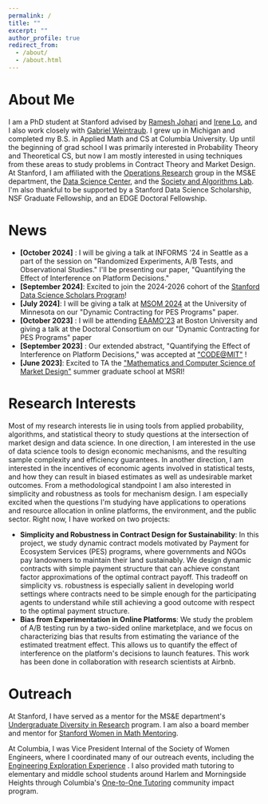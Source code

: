 ```yaml
---
permalink: /
title: ""
excerpt: ""
author_profile: true
redirect_from: 
  - /about/
  - /about.html
---
```


<!-- Google tag (gtag.js) -->
<script async src="https://www.googletagmanager.com/gtag/js?id=G-4RGB5WX9E4"></script>
<script>
  window.dataLayer = window.dataLayer || [];
  function gtag(){dataLayer.push(arguments);}
  gtag('js', new Date());

  gtag('config', 'G-4RGB5WX9E4');
</script>

# About Me

I am a PhD student at Stanford advised by [Ramesh Johari](https://web.stanford.edu/~rjohari/) and [Irene Lo](https://sites.google.com/view/irene-lo/home?authuser=0), and I also work closely with [Gabriel Weintraub](https://gsb-faculty.stanford.edu/gabriel-weintraub/). I grew up in Michigan and completed my B.S. in Applied Math and CS at Columbia University. Up until the beginning of grad school I was primarily interested in Probability Theory and Theoretical CS, but now I am mostly interested in using techniques from these areas to study problems in Contract Theory and Market Design. At Stanford, I am affiliated with the [Operations Research](https://or.stanford.edu/) group in the MS&E department, the [Data Science Center](https://datascience.stanford.edu/about/about-stanford-data-science), and the [Society and Algorithms Lab](https://web.stanford.edu/group/soal/). I'm also thankful to be supported by a Stanford Data Science Scholarship, NSF Graduate Fellowship, and an EDGE Doctoral Fellowship.

# News
- **[October 2024]** : I will be giving a talk at INFORMS '24 in Seattle as a part of the session on "Randomized Experiments, A/B Tests, and Observational Studies." I'll be presenting our paper, "Quantifying the Effect of Interference on Platform Decisions."
- **[September 2024]**: Excited to join the 2024-2026 cohort of the [Stanford Data Science Scholars Program](https://datascience.stanford.edu/programs/stanford-data-science-scholars-program/program-details)!
- **[July 2024]**: I will be giving a talk at [MSOM 2024](https://msom2024.umn.edu/home) at the University of Minnesota on our "Dynamic Contracting for PES Programs" paper.
- **[October 2023]** : I will be attending [EAAMO'23](https://eaamo.org/) at Boston University and giving a talk at the Doctoral Consortium on our "Dynamic Contracting for PES Programs" paper
- **[September 2023]** : Our extended abstract, "Quantifying the Effect of Interference on Platform Decisions," was accepted at ["CODE@MIT"](https://ide.mit.edu/events/2023-conference-on-digital-experimentation-mit-codemit/) !
- **[June 2023]**: Excited to TA the ["Mathematics and Computer Science of Market Design"](https://www.slmath.org/summer-schools/1016) summer graduate school at MSRI!

  
# Research Interests
Most of my research interests lie in using tools from applied probability, algorithms, and statistical theory to study questions at the intersection of market design and data science. In one direction, I am interested in the use of data science tools to design economic mechanisms, and the resulting sample complexity and efficiency guarantees. In another direction, I am interested in the incentives of economic agents involved in statistical tests, and how they can result in biased estimates as well as undesirable market outcomes. From a methodological standpoint I am also interested in simplicity and robustness as tools for mechanism design. I am especially excited when the questions I'm studying have applications to operations and resource allocation in online platforms, the environment, and the public sector. Right now, I have worked on two projects:

- **Simplicity and Robustness in Contract Design for Sustainability**: In this project, we study dynamic contract models motivated by Payment for Ecosystem Services (PES) programs, where governments and NGOs pay landowners to maintain their land sustainably. We design dynamic contracts with simple payment structure that can achieve constant factor approximations of the optimal contract payoff. This tradeoff on simplicity vs. robustness is especially salient in developing world settings where contracts need to be simple enough for the participating agents to understand while still achieving a good outcome with respect to the optimal payment structure.
- **Bias from Experimentation in Online Platforms**: We study the problem of A/B testing run by a two-sided online marketplace, and we focus on characterizing bias that results from estimating the variance of the estimated treatment effect. This allows us to quantify the effect of interference on the platform's decisions to launch features. This work has been done in collaboration with research scientists at Airbnb.


# Outreach
At Stanford, I have served as a mentor for the MS&E department's [Undergraduate Diversity in Research](https://msandedei.stanford.edu/diversity-research) program. I am also a board member and mentor for [Stanford Women in Math Mentoring](https://swimm.stanford.edu/).

At Columbia, I was Vice President Internal of the Society of Women Engineers, where I coordinated many of our outreach events, including the [Engineering Exploration Experience](http://www.seas.columbia.edu/swe/eee.html) . I also provided math tutoring to elementary and middle school students around Harlem and Morningside Heights through Columbia's [One-to-One Tutoring](https://www.communityimpact.columbia.edu/content/one-one-tutoring) community impact program.







